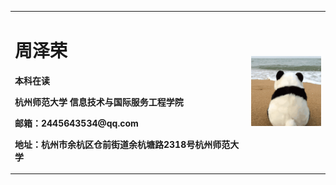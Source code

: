 <table border="0">
  <tr>
    <td width="75%">
      <h1>周泽荣</h1>
      <p><b>本科在读</b></p>
      <p><b>杭州师范大学 信息技术与国际服务工程学院</b></p>
      <p><b>邮箱：2445643534@qq.com</b></p>
      <p><b>地址：杭州市余杭区仓前街道余杭塘路2318号杭州师范大学</b></p>
    </td>
    <td width="25%">
      <img src="/zhengjianzhao.jpg" width="100%"> 
    </td>
  </tr>
</table>
